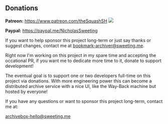 ## Donations

**Patreon:** https://www.patreon.com/theSquashSH [![](https://img.shields.io/badge/Donate-Patreon-%23DD5D76.svg)](https://www.patreon.com/theSquashSH)  

**Paypal:** https://paypal.me/NicholasSweeting
 
If you want to help sponsor this project long-term or just say thanks or suggest changes, contact me at bookmark-archiver@sweeting.me.
  
Right now I'm working on this project in my spare time and accepting the occational PR,
if you want me to dedicate more time to it, donate to support development!

The eventual goal is to support one or two developers full-time on this project via donations.
With more engineering power this can become a distributed archive service with a nice UI,
like the Way-Back machine but hosted by everyone!

If you have any questions or want to sponsor this project long-term, contact me at:

archivebox-hello@sweeting.me